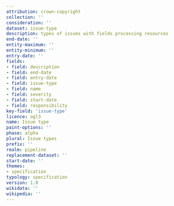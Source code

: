 ```yaml
---
attribution: crown-copyright
collection: ''
consideration: ''
dataset: issue-type
description: types of issues with fields processing resources
end-date: ''
entity-maximum: ''
entity-minimum: ''
entry-date: ''
fields:
- field: description
- field: end-date
- field: entry-date
- field: issue-type
- field: name
- field: severity
- field: start-date
- field: responsibility
key-field: 'issue-type'
licence: ogl3
name: Issue type
paint-options: ''
phase: alpha
plural: Issue types
prefix: ''
realm: pipeline
replacement-dataset: ''
start-date: ''
themes:
- specification
typology: specification
version: 1.0
wikidata: ''
wikipedia: ''
---
```

